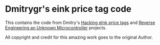 # Dmitrygr's eink price tag code

This contains the code from Dmitry's [Hacking eInk price tags](https://dmitry.gr/?r=05.Projects&proj=29.%20eInk%20Price%20Tags) and [Reverse Engineering an Unknown Microcontroller](https://dmitry.gr/?r=05.Projects&proj=30.%20Reverse%20Engineering%20an%20Unknown%20Microcontroller) projects.

All copyright and credit for this amazing work goes to the original Author.
